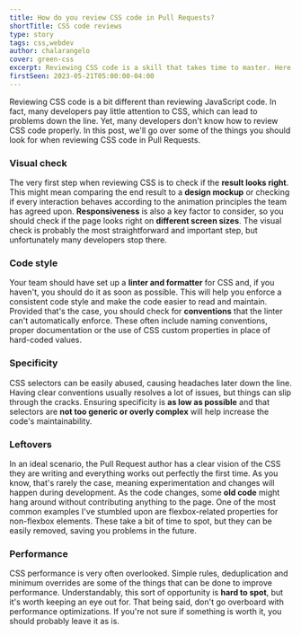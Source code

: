 ```yaml
---
title: How do you review CSS code in Pull Requests?
shortTitle: CSS code reviews
type: story
tags: css,webdev
author: chalarangelo
cover: green-css
excerpt: Reviewing CSS code is a skill that takes time to master. Here are some tips from my personal experience to help you get started.
firstSeen: 2023-05-21T05:00:00-04:00
---
```


Reviewing CSS code is a bit different than reviewing JavaScript code. In fact, many developers pay little attention to CSS, which can lead to problems down the line. Yet, many developers don't know how to review CSS code properly. In this post, we'll go over some of the things you should look for when reviewing CSS code in Pull Requests.

### Visual check

The very first step when reviewing CSS is to check if the **result looks right**. This might mean comparing the end result to a **design mockup** or checking if every interaction behaves according to the animation principles the team has agreed upon. **Responsiveness** is also a key factor to consider, so you should check if the page looks right on **different screen sizes**. The visual check is probably the most straightforward and important step, but unfortunately many developers stop there.

### Code style

Your team should have set up a **linter and formatter** for CSS and, if you haven't, you should do it as soon as possible. This will help you enforce a consistent code style and make the code easier to read and maintain. Provided that's the case, you should check for **conventions** that the linter can't automatically enforce. These often include naming conventions, proper documentation or the use of CSS custom properties in place of hard-coded values.

### Specificity

CSS selectors can be easily abused, causing headaches later down the line. Having clear conventions usually resolves a lot of issues, but things can slip through the cracks. Ensuring specificity is **as low as possible** and that selectors are **not too generic or overly complex** will help increase the code's maintainability.

### Leftovers

In an ideal scenario, the Pull Request author has a clear vision of the CSS they are writing and everything works out perfectly the first time. As you know, that's rarely the case, meaning experimentation and changes will happen during development. As the code changes, some **old code** might hang around without contributing anything to the page. One of the most common examples I've stumbled upon are flexbox-related properties for non-flexbox elements. These take a bit of time to spot, but they can be easily removed, saving you problems in the future.

### Performance

CSS performance is very often overlooked. Simple rules, deduplication and minimum overrides are some of the things that can be done to improve performance. Understandably, this sort of opportunity is **hard to spot**, but it's worth keeping an eye out for. That being said, don't go overboard with performance optimizations. If you're not sure if something is worth it, you should probably leave it as is.

